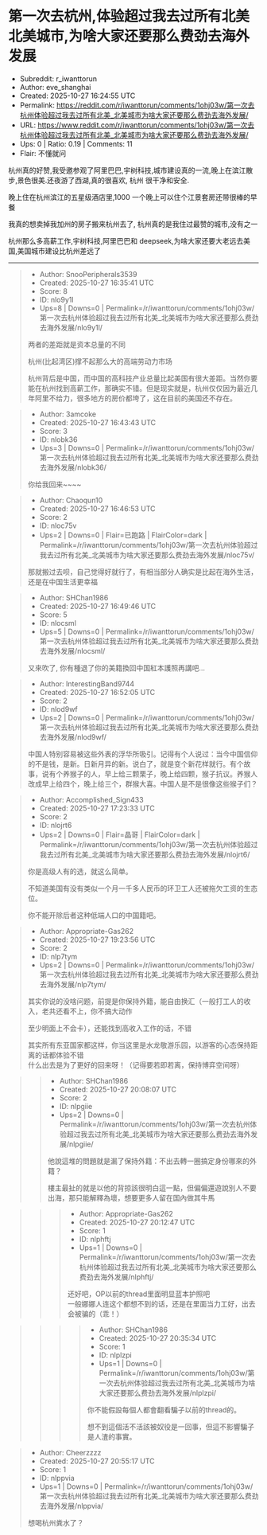 # 第一次去杭州,体验超过我去过所有北美 北美城市,为啥大家还要那么费劲去海外发展

- Subreddit: r_iwanttorun
- Author: eve_shanghai
- Created: 2025-10-27 16:24:55 UTC
- Permalink: https://reddit.com/r/iwanttorun/comments/1ohj03w/第一次去杭州体验超过我去过所有北美_北美城市为啥大家还要那么费劲去海外发展/
- URL: https://www.reddit.com/r/iwanttorun/comments/1ohj03w/第一次去杭州体验超过我去过所有北美_北美城市为啥大家还要那么费劲去海外发展/
- Ups: 0 | Ratio: 0.19 | Comments: 11
- Flair: 不懂就问


杭州真的好赞,我受邀参观了阿里巴巴,宇树科技,城市建设真的一流,晚上在滨江散步,景色很美.还夜游了西湖,真的很喜欢,
杭州 很干净和安全.

晚上住在杭州滨江的五星级酒店里,1000
一个晚上可以住个江景套房还带很棒的早餐

我真的想卖掉我加州的房子搬来杭州去了,
杭州真的是我住过最赞的城市,没有之一

杭州那么多高薪工作,宇树科技,阿里巴巴和
deepseek,为啥大家还要大老远去美国,美国城市建设比杭州差远了


---

> - Author: SnooPeripherals3539
> - Created: 2025-10-27 16:35:41 UTC
> - Score: 8
> - ID: nlo9y1l
> - Ups=8 | Downs=0 | Permalink=/r/iwanttorun/comments/1ohj03w/第一次去杭州体验超过我去过所有北美_北美城市为啥大家还要那么费劲去海外发展/nlo9y1l/
>
> 两者的差距就是资本总量的不同
> 
> 杭州(比起湾区)撑不起那么大的高端劳动力市场
> 
> 杭州背后是中国，而中国的高科技产业总量比起美国有很大差距。当然你要能在杭州找到高薪工作，那确实不错。但是现实就是，杭州仅仅因为最近几年阿里不给力，很多地方的房价都垮了，这在目前的美国还不存在。

> - Author: 3amcoke
> - Created: 2025-10-27 16:43:43 UTC
> - Score: 3
> - ID: nlobk36
> - Ups=3 | Downs=0 | Permalink=/r/iwanttorun/comments/1ohj03w/第一次去杭州体验超过我去过所有北美_北美城市为啥大家还要那么费劲去海外发展/nlobk36/
>
> 你给我回来~~~~

> - Author: Chaoqun10
> - Created: 2025-10-27 16:46:53 UTC
> - Score: 2
> - ID: nloc75v
> - Ups=2 | Downs=0 | Flair=已跑路 | FlairColor=dark | Permalink=/r/iwanttorun/comments/1ohj03w/第一次去杭州体验超过我去过所有北美_北美城市为啥大家还要那么费劲去海外发展/nloc75v/
>
> 那就搬过去呗，自己觉得好就行了，有相当部分人确实是比起在海外生活，还是在中国生活更幸福

> - Author: SHChan1986
> - Created: 2025-10-27 16:49:46 UTC
> - Score: 5
> - ID: nlocsml
> - Ups=5 | Downs=0 | Permalink=/r/iwanttorun/comments/1ohj03w/第一次去杭州体验超过我去过所有北美_北美城市为啥大家还要那么费劲去海外发展/nlocsml/
>
> 又來吹了, 你有種退了你的美籍換回中国紅本護照再講吧...

> - Author: InterestingBand9744
> - Created: 2025-10-27 16:52:05 UTC
> - Score: 2
> - ID: nlod9wf
> - Ups=2 | Downs=0 | Permalink=/r/iwanttorun/comments/1ohj03w/第一次去杭州体验超过我去过所有北美_北美城市为啥大家还要那么费劲去海外发展/nlod9wf/
>
> 中国人特别容易被这些外表的浮华所吸引。记得有个人说过：当今中国信仰的不是钱，是新。日新月异的新。说白了，就是变个新花样就行。有个故事，说有个养猴子的人，早上给三颗栗子，晚上给四颗，猴子抗议。养猴人改成早上给四个，晚上给三个，群猴大喜。中国人是不是很像这些猴子们？

> - Author: Accomplished_Sign433
> - Created: 2025-10-27 17:23:33 UTC
> - Score: 2
> - ID: nlojrt6
> - Ups=2 | Downs=0 | Flair=晶哥 | FlairColor=dark | Permalink=/r/iwanttorun/comments/1ohj03w/第一次去杭州体验超过我去过所有北美_北美城市为啥大家还要那么费劲去海外发展/nlojrt6/
>
> 你是高级人有的选，就这么简单。
> 
> 不知道美国有没有类似一个月一千多人民币的环卫工人还被拖欠工资的生态位。
> 
> 你不能开除后者这种低端人口的中国籍吧。

> - Author: Appropriate-Gas262
> - Created: 2025-10-27 19:23:56 UTC
> - Score: 2
> - ID: nlp7tym
> - Ups=2 | Downs=0 | Permalink=/r/iwanttorun/comments/1ohj03w/第一次去杭州体验超过我去过所有北美_北美城市为啥大家还要那么费劲去海外发展/nlp7tym/
>
> 其实你说的没啥问题，前提是你保持外籍，能自由换汇（一般打工人的收入，老共还看不上，你不搞大动作
> 
> 至少明面上不会卡），还能找到高收入工作的话，不错
> 
> 其实所有东亚国家都这样，你当这里是水龙敬游乐园，以游客的心态保持距离的话都体验不错  
> 什么出去是为了更好的回来呀！（记得要若即若离，保持博弈空间呀）

>> - Author: SHChan1986
>> - Created: 2025-10-27 20:08:07 UTC
>> - Score: 2
>> - ID: nlpgiie
>> - Ups=2 | Downs=0 | Permalink=/r/iwanttorun/comments/1ohj03w/第一次去杭州体验超过我去过所有北美_北美城市为啥大家还要那么费劲去海外发展/nlpgiie/
>>
>> 他說這堆的問題就是漏了保持外籍：不出去轉一圈搞定身份哪來的外籍？
>> 
>> 樓主最扯的就是以他的背掠該很明白這一點，但偏偏還遊說別人不要出海，那只能解釋為壞，想要更多人留在国內做其牛馬

>>> - Author: Appropriate-Gas262
>>> - Created: 2025-10-27 20:12:47 UTC
>>> - Score: 1
>>> - ID: nlphftj
>>> - Ups=1 | Downs=0 | Permalink=/r/iwanttorun/comments/1ohj03w/第一次去杭州体验超过我去过所有北美_北美城市为啥大家还要那么费劲去海外发展/nlphftj/
>>>
>>> 还好吧，OP以前的thread里面明显蓝本护照吧  
>>> 一般娜娜人连这个都想不到的话，还是在里面当力工好，出去会被骗的（乖！）

>>>> - Author: SHChan1986
>>>> - Created: 2025-10-27 20:35:34 UTC
>>>> - Score: 1
>>>> - ID: nlplzpi
>>>> - Ups=1 | Downs=0 | Permalink=/r/iwanttorun/comments/1ohj03w/第一次去杭州体验超过我去过所有北美_北美城市为啥大家还要那么费劲去海外发展/nlplzpi/
>>>>
>>>> 你不能假設每個人都會翻看騙子以前的thread的。
>>>> 
>>>> 想不到這個活不活該被奴役是一回事，但這不影響騙子是人渣的事實。

> - Author: Cheerzzzz
> - Created: 2025-10-27 20:55:17 UTC
> - Score: 1
> - ID: nlppvia
> - Ups=1 | Downs=0 | Permalink=/r/iwanttorun/comments/1ohj03w/第一次去杭州体验超过我去过所有北美_北美城市为啥大家还要那么费劲去海外发展/nlppvia/
>
> 想喝杭州粪水了？
